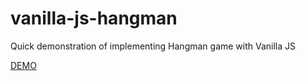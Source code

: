# vanilla-js-hangman
Quick demonstration of implementing Hangman game with Vanilla JS

[DEMO](https://ghitab.github.io/vanilla-js-hangman/)
